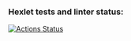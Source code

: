 ### Hexlet tests and linter status:
[![Actions Status](https://github.com/alefka007/frontend-project-lvl1/workflows/hexlet-check/badge.svg)](https://github.com/alefka007/frontend-project-lvl1/actions)